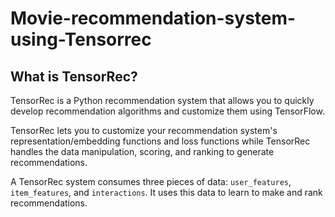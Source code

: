 # Movie-recommendation-system-using-Tensorrec

## What is TensorRec?
TensorRec is a Python recommendation system that allows you to quickly develop recommendation algorithms and customize them using TensorFlow.

TensorRec lets you to customize your recommendation system's representation/embedding functions and loss functions while TensorRec handles the data manipulation, scoring, and ranking to generate recommendations.

A TensorRec system consumes three pieces of data: `user_features`, `item_features`, and `interactions`. It uses this data to learn to make and rank recommendations.
